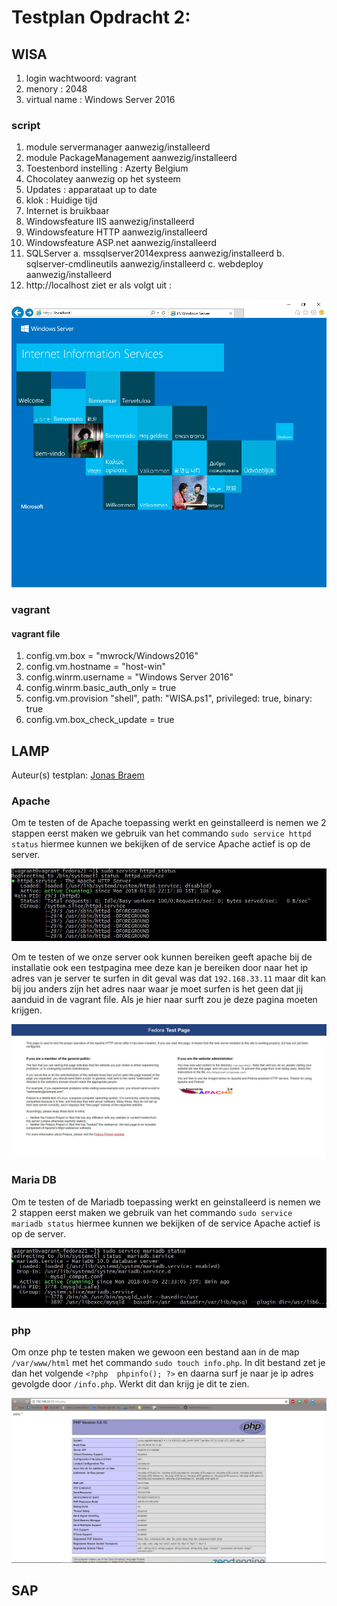 # Testplan Opdracht 2:

## WISA
 1. login wachtwoord: vagrant
 2. menory : 2048
 3. virtual name : Windows Server 2016
### script
1. module servermanager aanwezig/installeerd
2. module PackageManagement aanwezig/installeerd
3. Toestenbord instelling : Azerty Belgium
4. Chocolatey aanwezig op het systeem
5. Updates : apparataat up to date
6. klok : Huidige tijd
7. Internet is bruikbaar
8. Windowsfeature IIS aanwezig/installeerd
9. Windowsfeature HTTP aanwezig/installeerd
10. Windowsfeature ASP.net aanwezig/installeerd
11. SQLServer
  a. mssqlserver2014express aanwezig/installeerd
  b. sqlserver-cmdlineutils aanwezig/installeerd
  c. webdeploy aanwezig/installeerd
12. http://localhost ziet er als volgt uit : 

![IIS LOCALHOST](WISA/img/localhost.PNG)

### vagrant
#### vagrant file
1. config.vm.box = "mwrock/Windows2016"
2. config.vm.hostname = "host-win"
3. config.winrm.username = "Windows Server 2016"
4. config.winrm.basic_auth_only = true
5. config.vm.provision "shell", path: "WISA.ps1", privileged: true, binary: true
6. config.vm.box_check_update = true


## LAMP 
Auteur(s) testplan: [Jonas Braem](https://github.com/Braem53402)

### Apache

Om te testen of de Apache toepassing werkt en geinstalleerd is nemen we 2 stappen eerst maken we gebruik van het commando `sudo service httpd status` hiermee kunnen we bekijken of de service Apache actief is op de server. 

![Httpd Service](LAMP/img/ServiceHttpdStatus.JPG)

Om te testen of we onze server ook kunnen bereiken geeft apache bij de installatie ook een testpagina mee deze kan je bereiken door naar het ip adres van je server te surfen in dit geval was dat `192.168.33.11` maar dit kan bij jou anders zijn het adres naar waar je moet surfen is het geen dat jij aanduid in de vagrant file. Als je hier naar surft zou je deze pagina moeten krijgen.

![Apache test pagina](LAMP/img/LAMPWerkt.JPG)

### Maria DB

Om te testen of de Mariadb toepassing werkt en geinstalleerd is nemen we 2 stappen eerst maken we gebruik van het commando `sudo service mariadb status` hiermee kunnen we bekijken of de service Apache actief is op de server. 

![MariaDb service](LAMP/img/MariaDBserviceStatus.JPG)

### php

Om onze php te testen maken we gewoon een bestand aan in de map `/var/www/html` met het commando `sudo touch info.php`. In dit bestand zet je dan het volgende `<?php  phpinfo(); ?>` en daarna surf je naar je ip adres gevolgde door `/info.php`. Werkt dit dan krijg je dit te zien.

![Info php](LAMP/img/phpWerkt.JPG)

## SAP
